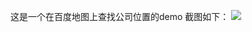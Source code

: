 这是一个在百度地图上查找公司位置的demo
截图如下：
![](https://github.com/hahabboom/img-store/blob/master/emap.png?raw=true)
